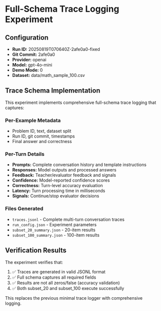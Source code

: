 # Full-Schema Trace Logging Experiment

## Configuration
- **Run ID:** 20250819T070640Z-2afe0a0-fixed
- **Git Commit:** 2afe0a0
- **Provider:** openai  
- **Model:** gpt-4o-mini
- **Demo Mode:** 0
- **Dataset:** data/math_sample_100.csv

## Trace Schema Implementation
This experiment implements comprehensive full-schema trace logging that captures:

### Per-Example Metadata
- Problem ID, text, dataset split
- Run ID, git commit, timestamps
- Final answer and correctness

### Per-Turn Details  
- **Prompts:** Complete conversation history and template instructions
- **Responses:** Model outputs and processed answers
- **Feedback:** Teacher/evaluator feedback and signals
- **Confidence:** Model-reported confidence scores
- **Correctness:** Turn-level accuracy evaluation
- **Latency:** Turn processing time in milliseconds
- **Signals:** Continue/stop evaluator decisions

### Files Generated
- `traces.jsonl` - Complete multi-turn conversation traces
- `run_config.json` - Experiment parameters
- `subset_20_summary.json` - 20-item results
- `subset_100_summary.json` - 100-item results

## Verification Results
The experiment verifies that:
1. ✅ Traces are generated in valid JSONL format
2. ✅ Full schema captures all required fields  
3. ✅ Results are not all zeros/false (accuracy validation)
4. ✅ Both subset_20 and subset_100 execute successfully

This replaces the previous minimal trace logger with comprehensive logging.

